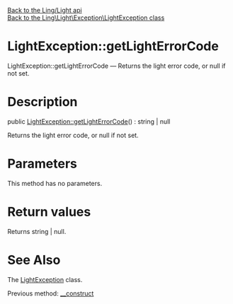 [Back to the Ling/Light api](https://github.com/lingtalfi/Light/blob/master/doc/api/Ling/Light.md)<br>
[Back to the Ling\Light\Exception\LightException class](https://github.com/lingtalfi/Light/blob/master/doc/api/Ling/Light/Exception/LightException.md)


LightException::getLightErrorCode
================



LightException::getLightErrorCode — Returns the light error code, or null if not set.




Description
================


public [LightException::getLightErrorCode](https://github.com/lingtalfi/Light/blob/master/doc/api/Ling/Light/Exception/LightException/getLightErrorCode.md)() : string | null




Returns the light error code, or null if not set.




Parameters
================

This method has no parameters.


Return values
================

Returns string | null.








See Also
================

The [LightException](https://github.com/lingtalfi/Light/blob/master/doc/api/Ling/Light/Exception/LightException.md) class.

Previous method: [__construct](https://github.com/lingtalfi/Light/blob/master/doc/api/Ling/Light/Exception/LightException/__construct.md)<br>

